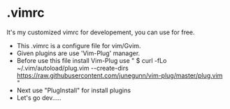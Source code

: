 # .vimrc
It's my customized vimrc for developement, you can use for free.

- This .vimrc is a configure file for vim/Gvim.
- Given plugins are use 'Vim-Plug' manager.
- Before use this file install Vim-Plug use " $ curl -fLo ~/.vim/autoload/plug.vim --create-dirs \
  https://raw.githubusercontent.com/junegunn/vim-plug/master/plug.vim "
- Next use "PlugInstall" for install plugins
- Let's go dev.....
